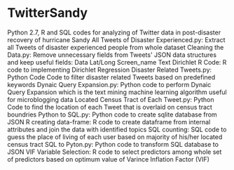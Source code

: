 # TwitterSandy
Python 2.7, R and SQL codes for analyzing of Twitter data in post-disaster recovery of hurricane Sandy
All Tweets of Disaster Experienced.py: Extract all Tweets of disaster experienced people from whole dataset
Cleaning the Data.py: Remove unnecessary fields from Tweets' JSON data structures and keep useful fields: Data Lat/Long Screen_name Text
Dirichlet R Code: R code to implementing Dirichlet Regression
Disaster Related Tweets.py: Python Code Code to filter disaster related Tweets based on predefined keywords
Dynaic Query Expansion.py: Python code to perform Dynaic Query Expansion which is the text mining machine learning algorithm useful for microblogging data
Located Census Tract of Each Tweet.py: Python Code to find the location of each Tweet that is overlaid on census tract boundries
Python to SQL.py: Python code to create sqlite database from JSON 
R creating data-frame: R code to create dataframe from internal attributes and join the data with identified topics
SQL counting: SQL code to guess the place of living of each user based on majority of his/her located census tract
SQL to Pyton.py: Python code to transform SQL database to JSON
VIF Variable Selection: R code to select predictors among whole set of predictors based on optimum value of Varince Inflation Factor (VIF)
